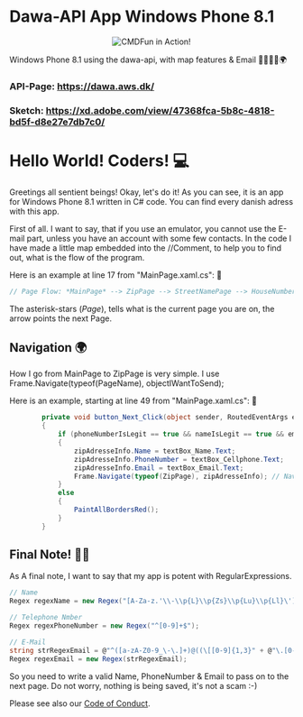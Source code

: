 # Dawa-API App Windows Phone 8.1

<p align="center">
  <img alt="CMDFun in Action!" src="http://www.windowsteca.net/wp-content/uploads/2014/03/WindowsPhone8-1.jpg">
</p>

Windows Phone 8.1 using the dawa-api, with map features &amp; Email 📧📜📲📄🌍

### API-Page: https://dawa.aws.dk/

### Sketch: https://xd.adobe.com/view/47368fca-5b8c-4818-bd5f-d8e27e7db7c0/

# Hello World! Coders! 💻

Greetings all sentient beings! Okay, let's do it! As you can see, it is an app for Windows Phone 8.1 written in C# code.
You can find every danish adress with this app. 

First of all. 
I want to say, that if you use an emulator, you cannot use the E-mail part, unless you have an account with some few contacts.
In the code I have made a little map embedded into the //Comment, to help you to find out, what is the flow of the program.


Here is an example at line 17 from "MainPage.xaml.cs": 👀
```csharp
// Page Flow: *MainPage* --> ZipPage --> StreetNamePage --> HouseNumberingPage --> MapPage
```
The asterisk-stars (*Page*), tells what is the current page you are on, the arrow points the next Page.


## Navigation  🌍

How I go from MainPage to ZipPage is very simple. I use Frame.Navigate(typeof(PageName), objectIWantToSend);


Here is an example, starting at line 49 from "MainPage.xaml.cs": 👀
```csharp
        private void button_Next_Click(object sender, RoutedEventArgs e)
        {
            if (phoneNumberIsLegit == true && nameIsLegit == true && emailIsLegit == true)
            {
                zipAdresseInfo.Name = textBox_Name.Text;
                zipAdresseInfo.PhoneNumber = textBox_Cellphone.Text;
                zipAdresseInfo.Email = textBox_Email.Text;
                Frame.Navigate(typeof(ZipPage), zipAdresseInfo); // Navigate to the next page.
            }
            else
            {
                PaintAllBordersRed();
            }
        }
```
## Final Note! 📜📌

As A final note, I want to say that my app is potent with RegularExpressions.
```csharp
// Name
Regex regexName = new Regex("[A-Za-z.'\\-\\p{L}\\p{Zs}\\p{Lu}\\p{Ll}\']+$");

// Telephone Nmber
Regex regexPhoneNumber = new Regex("^[0-9]+$");

// E-Mail
string strRegexEmail = @"^([a-zA-Z0-9_\-\.]+)@((\[[0-9]{1,3}" + @"\.[0-9]{1,3}\.[0-9]{1,3}\.)|(([a-zA-Z0-9\-]+\" + @".)+))([a-zA-Z]{2,4}|[0-9]{1,3})(\]?)$";
Regex regexEmail = new Regex(strRegexEmail); 
```
So you need to write a valid Name, PhoneNumber & Email to pass on to the next page.
Do not worry, nothing is being saved, it's not a scam :-)

Please see also our [Code of Conduct](CODE_OF_CONDUCT.md).
